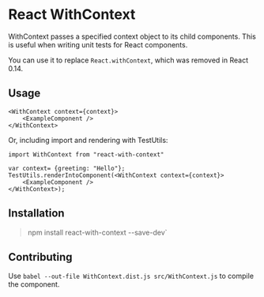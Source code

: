 # React WithContext

WithContext passes a specified context object to its child components. This is useful when writing unit tests for React components.

You can use it to replace `React.withContext`, which was removed in React 0.14.

## Usage

	<WithContext context={context}>
    	<ExampleComponent />
	</WithContext>

Or, including import and rendering with TestUtils:

	import WithContext from "react-with-context"

	var context= {greeting: "Hello"};
	TestUtils.renderIntoComponent(<WithContext context={context}>
    	<ExampleComponent />
	</WithContext>);

## Installation

> npm install react-with-context --save-dev`

## Contributing

Use `babel --out-file WithContext.dist.js src/WithContext.js` to compile the component.